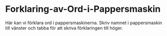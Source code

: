 # Forklaring-av-Ord-i-Pappersmaskin
Här kan vi förklara ord i pappersmaskinerna.
Skriv namnet i pappersmaskin till vänster och tabba för att skriva förklaringen till höger. 
